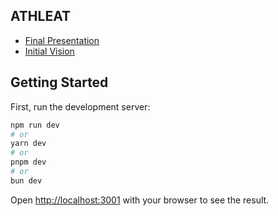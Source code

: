 ## ATHLEAT

* [Final Presentation](https://www.youtube.com/watch?v=kohhrJV1l6A)
* [Initial Vision](https://youtu.be/kohhrJV1l6A)

## Getting Started

First, run the development server:

```bash
npm run dev
# or
yarn dev
# or
pnpm dev
# or
bun dev
```

Open [http://localhost:3001](http://localhost:3001) with your browser to see the result.

